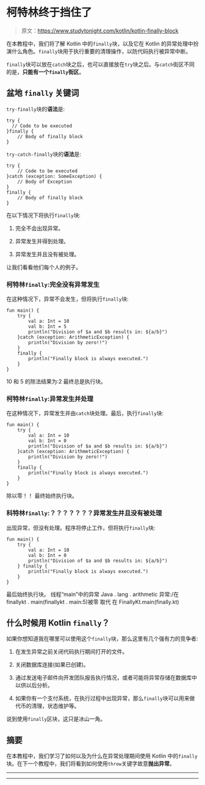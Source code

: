 # 柯特林终于挡住了

> 原文：<https://www.studytonight.com/kotlin/kotlin-finally-block>

在本教程中，我们将了解 Kotlin 中的`finally`块，以及它在 Kotlin 的异常处理中扮演什么角色。`finally`块用于执行重要的清理操作，以防代码执行被异常中断。

`finally`块可以放在`catch`块之后，也可以直接放在`try`块之后。与`catch`街区不同的是，**只能有一个`finally`街区**。

## 盆地 `finally` 关键词

`try-finally`块的**语法**是:

```
try {
  // Code to be executed  
}finally {
    // Body of finally block
}
```

`try-catch-finally`块的**语法**是:

```
try {
    // Code to be executed
}catch (exception: SomeException) {
    // Body of Exception
}
finally { 
    // Body of finally block
}
```

在以下情况下将执行`finally`块:

1.  完全不会出现异常。

2.  异常发生并得到处理。

3.  异常发生并且没有被处理。

让我们看看他们每个人的例子。

### 柯特林`finally`:完全没有异常发生

在这种情况下，异常不会发生，但将执行`finally`块:

```
fun main() {
    try {
        val a: Int = 10
        val b: Int = 5
        println("Division of $a and $b results in: ${a/b}")
    }catch (exception: ArithmeticException) {
        println("Division by zero!!")
    }
    finally {
        println("Finally block is always executed.")
    }
}
```

10 和 5 的除法结果为:2
最终总是执行块。

### 柯特林`finally`:异常发生并处理

在这种情况下，异常发生并由`catch`块处理。最后，执行`finally`块:

```
fun main() {
    try {
        val a: Int = 10
        val b: Int = 0
        println("Division of $a and $b results in: ${a/b}")
    }catch (exception: ArithmeticException) {
        println("Division by zero!!")
    }
    finally {
        println("Finally block is always executed.")
    }
}
```

除以零！！
最终始终执行块。

### 科特林`finally`:？？？？？？？异常发生并且没有被处理

出现异常，但没有处理。程序将停止工作，但将执行`finally`块:

```
fun main() {
    try {
        val a: Int = 10
        val b: Int = 0
        println("Division of $a and $b results in: ${a/b}")
    } finally {
        println("Finally block is always executed.")
    }
}
```

最后始终执行块。
线程“main”中的异常 Java . lang . arithmetic 异常:/在 finallykt . main(finallykt . main:5)被零
取代
在 FinallyKt.main(finally.kt)

## 什么时候用 Kotlin `finally`？

如果你想知道我在哪里可以使用这个`finally`块，那么这里有几个强有力的竞争者:

1.  在发生异常之前关闭代码执行期间打开的文件。

2.  关闭数据库连接(如果已创建)。

3.  通过发送电子邮件向开发团队报告执行情况，或者可能将异常存储在数据库中以供以后分析。

4.  如果你有一个支付系统，在执行过程中出现异常，那么`finally`块可以用来做代币的清理，状态维护等。

说到使用`finally`区块，这只是冰山一角。

## 摘要

在本教程中，我们学习了如何以及为什么在异常处理期间使用 Kotlin 中的`finally`块。在下一个教程中，我们将看到如何使用`throw`关键字故意**抛出异常**。

* * *

* * *